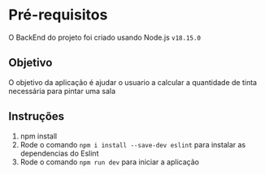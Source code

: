 # Pré-requisitos

O BackEnd do projeto foi criado usando Node.js `v18.15.0`

## Objetivo

O objetivo da aplicação é ajudar o usuario a calcular a quantidade de tinta necessária para pintar uma sala

## Instruções

1. npm install
2. Rode o comando `npm i install --save-dev eslint` para instalar as dependencias do Eslint
3. Rode o comando `npm run dev` para iniciar a aplicação

